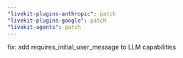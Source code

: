 ```yaml
---
"livekit-plugins-anthropic": patch
"livekit-plugins-google": patch
"livekit-agents": patch
---
```


fix: add requires_initial_user_message to LLM capabilities
